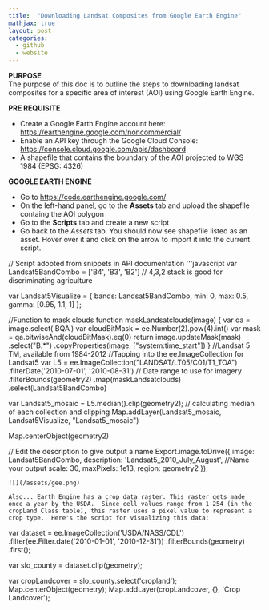 ```yaml
---
title:  "Downloading Landsat Composites from Google Earth Engine"
mathjax: true
layout: post 
categories: 
  - github
  - website
---
```


**PURPOSE**
<br>
The purpose of this doc is to outline the steps to downloading landsat composites for a specific area of interest (AOI) using Google Earth Engine. 

**PRE REQUISITE**
 * Create a Google Earth Engine account here: <href>https://earthengine.google.com/noncommercial/</href>
 * Enable an API key through the Google Cloud Console: <href> https://console.cloud.google.com/apis/dashboard</href>
 * A shapefile that contains the boundary of the AOI projected to WGS 1984 (EPSG: 4326)

**GOOGLE EARTH ENGINE**
 * Go to <href>https://code.earthengine.google.com/</href>
 * On the left-hand panel, go to the **Assets** tab and upload the shapefile containg the AOI polygon
 * Go to the **Scripts** tab and create a new script
 * Go back to the *Assets* tab. You should now see shapefile listed as an asset. Hover over it and click on the arrow to import it into the current script.

// Script adopted from snippets in API documentation
'''javascript
var Landsat5BandCombo = ['B4', 'B3', 'B2'] // 4,3,2 stack is good for discriminating agriculture

var Landsat5Visualize = {
  bands: Landsat5BandCombo,
  min: 0,
  max: 0.5,
  gamma: [0.95, 1.1, 1]
};

//Function to mask clouds
function maskLandsatclouds(image) {
  var qa = image.select('BQA')
  var cloudBitMask = ee.Number(2).pow(4).int()
  var mask = qa.bitwiseAnd(cloudBitMask).eq(0)
  return image.updateMask(mask)
      .select("B.*")
      .copyProperties(image, ["system:time_start"])
}
//Landsat 5 TM, available from 1984-2012
//Tapping into the ee.ImageCollection for Landsat5
var L5 = ee.ImageCollection("LANDSAT/LT05/C01/T1_TOA") 
  .filterDate('2010-07-01', '2010-08-31') // Date range to use for imagery
  .filterBounds(geometry2)
  .map(maskLandsatclouds)
  .select(Landsat5BandCombo)
  
var Landsat5_mosaic = L5.median().clip(geometry2); // calculating median of each collection and clipping
Map.addLayer(Landsat5_mosaic, Landsat5Visualize, "Landsat5_mosaic")

Map.centerObject(geometry2)

// Edit the description to give output a name
Export.image.toDrive({ 
  image: Landsat5BandCombo,
  description: 'Landsat5_2010_July_August',  //Name your output
  scale: 30, 
  maxPixels: 1e13, 
  region: geometry2
});

```
![](/assets/gee.png)

Also... Earth Engine has a crop data raster. This raster gets made once a year by the USDA.  Since cell values range from 1-254 (in the cropLand Class table), this raster uses a pixel value to represent a crop type.  Here's the script for visualizing this data:
```
 var dataset = ee.ImageCollection('USDA/NASS/CDL')
                  .filter(ee.Filter.date('2010-01-01', '2010-12-31'))
                  .filterBounds(geometry)
                  .first();
                  
var slo_county = dataset.clip(geometry);
                  
var cropLandcover = slo_county.select('cropland');
Map.centerObject(geometry);
Map.addLayer(cropLandcover, {}, 'Crop Landcover');
```
